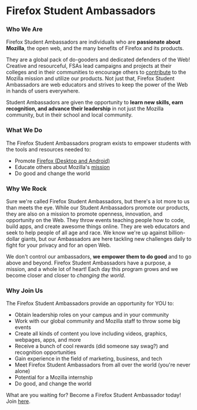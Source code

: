 # Firefox Student Ambassadors

### Who We Are

Firefox Student Ambassadors are individuals who are **passionate about Mozilla**, the open web, and the many benefits of Firefox and its products.

They are a global pack of do-gooders and dedicated defenders of the Web! Creative and resourceful, FSAs lead campaigns and projects at their colleges and in their communities to encourage others to [contribute](https://www.mozilla.org/en-US/contribute/) to the Mozilla mission and utilize our products. Not just that, Firefox Student Ambassadors are web educators and strives to keep the power of the Web in hands of users everywhere.

Student Ambassadors are given the opportunity to **learn new skills, earn recognition, and advance their leadership** in not just the Mozilla community, but in their school and local community. 

### What We Do

The Firefox Student Ambassadors program exists to empower students with the tools and resources needed to:

* Promote [Firefox (Desktop and Android)](https://www.mozilla.org/en-US/firefox/new/)
* Educate others about Mozilla's [mission](https://www.mozilla.org/en-US/about/)
* Do good and change the world


### Why We Rock

Sure we're called Firefox Student Ambassadors, but there's a lot more to us than meets the eye. While our Student Ambassadors promote our products, they are also on a mission to promote openness, innovation, and opportunity on the Web. They throw events teaching people how to code, build apps, and create awesome things online. They are web educators and seek to help people of all age and race. We know we're up against billion-dollar giants, but our Ambassadors are here tackling new challenges daily to fight for your privacy and for an open Web.

We don't control our ambassadors, **we empower them to do good** and to go above and beyond. Firefox Student Ambassadors have a purpose, a mission, and a whole lot of heart! Each day this program grows and we become closer and closer to *changing the world*. 

### Why Join Us

The Firefox Student Ambassadors provide an opportunity for YOU to:

* Obtain leadership roles on your campus and in your community
* Work with our global community and Mozilla staff to throw some big events
* Create all kinds of content you love including videos, graphics, webpages, apps, and more
* Receive a bunch of cool rewards (did someone say swag?) and recognition opportunities
* Gain experience in the field of marketing, business, and tech
* Meet Firefox Student Ambassadors from all over the world (you're never alone)
* Potential for a Mozilla internship
* Do good, and change the world

What are you waiting for? Become a Firefox Student Ambassador today! Join [here](https://www.mozilla.org/en-US/contribute/studentambassadors/). 

